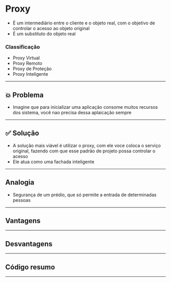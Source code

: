 # Proxy
- É um intermediário entre o cliente e o objeto real, com o objetivo de controlar o acesso
ao objeto original
- É um substituto do objeto real
### Classificação
- Proxy Virtual
- Proxy Remoto
- Proxy de Proteção
- Proxy Inteligente

---
## 💥 Problema
- Imagine que para inicializar uma aplicação consome muitos recursos dos sistema, você nao
precisa dessa aplaicação sempre

---
## ✅ Solução
- A solução mais viável é utilizar o proxy, com ele voce coloca o serviço original, 
fazendo com que esse padrão de projeto possa controlar o acesso
- Ele atua como uma fachada inteligente

---

## Analogia
- Segurança de um prédio, que só permite a entrada de determinadas pessoas

---
## Vantagens

---
## Desvantagens

---
## Código resumo

---